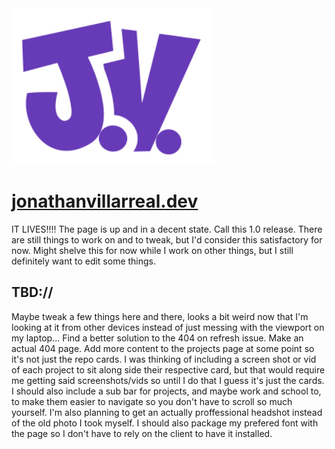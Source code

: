 <img src="./src/assets/images/JV.png" height="250" />

# [jonathanvillarreal.dev](http://jonathanvillarreal.dev)
IT LIVES!!!! The page is up and in a decent state. Call this 1.0 release. There are still things to work on and to tweak, but I'd consider this satisfactory for now. Might shelve this for now while I work on other things, but I still definitely want to edit some things.

## TBD://
Maybe tweak a few things here and there, looks a bit weird now that I'm looking at it from other devices instead of just messing with the viewport on my laptop... Find a better solution to the 404 on refresh issue. Make an actual 404 page. Add more content to the projects page at some point so it's not just the repo cards. I was thinking of including a screen shot or vid of each project to sit along side their respective card, but that would require me getting said screenshots/vids so until I do that I guess it's just the cards. I should also include a sub bar for projects, and maybe work and school to, to make them easier to navigate so you don't have to scroll so much yourself. I'm also planning to get an actually proffessional headshot instead of the old photo I took myself. I should also package my prefered font with the page so I don't have to rely on the client to have it installed.
